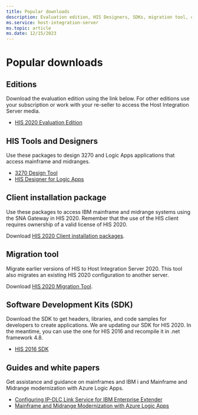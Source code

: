```yaml
---
title: Popular downloads
description: Evaluation edition, HIS Designers, SDKs, migration tool, client installation packages, and whitepapers for HIS 2020.
ms.service: host-integration-server
ms.topic: article
ms.date: 12/15/2023
---
```


# Popular downloads

## Editions

Download the evaluation edition using the link below. For  other editions use your subscription or work with your re-seller to access the Host Integration Server media.

- [HIS 2020 Evaluation Edition](https://www.microsoft.com/evalcenter/download-host-integration-server-2020)

## HIS Tools and Designers

Use these packages to design 3270 and Logic Apps applications that access mainframe and midranges.

- [3270 Design Tool](https://www.microsoft.com/en-us/download/details.aspx?id=57962)
- [HIS Designer for Logic Apps](https://www.microsoft.com/en-us/download/details.aspx?id=105661)

## Client installation package

Use these packages to access IBM mainframe and midrange systems using the SNA Gateway in HIS 2020. Remember that the use of the HIS client requires ownership of a valid license of HIS 2020.

Download [HIS 2020 Client installation packages](https://www.microsoft.com/en-us/download/details.aspx?id=105764).

## Migration tool

Migrate earlier versions of HIS to Host Integration Server 2020. This tool also migrates an existing HIS 2020 configuration to another server.

Download [HIS 2020 Migration Tool](https://www.microsoft.com/en-us/download/details.aspx?id=105765).

## Software Development Kits (SDK)

Download the SDK to get headers, libraries, and code samples for developers to create applications. We are updating our SDK for HIS 2020. In the meantime, you can use the one for HIS 2016 and recompile it in .net framework 4.8.

- [HIS 2016 SDK](https://aka.ms/his2016sdk)

## Guides and white papers

Get assistance and guidance on mainframes and IBM i and Mainframe and Midrange modernization with Azure Logic Apps.

- [Configuring IP-DLC Link Service for IBM Enterprise Extender](https://www.microsoft.com/download/details.aspx?id=17441)
- [Mainframe and Midrange Modernization with Azure Logic Apps](/azure/logic-apps/mainframe-modernization-overview)
